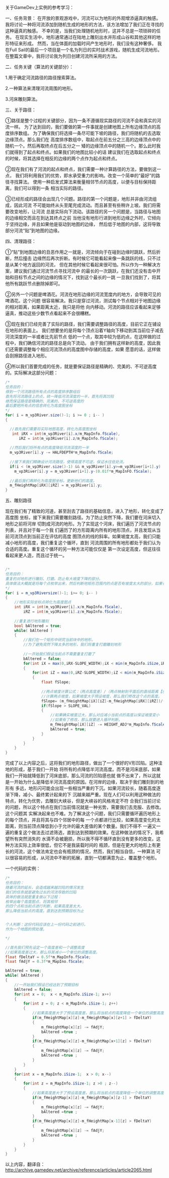关于GameDev上实例的参考学习：

一、任务背景：
在开放的景观游戏中，河流可以为地形的外观增添逼真的触感。
我将讨论一种将河流添加到随机生成的地形的方法，该方法增加了我们正在寻找的这种逼真的触感。 
不幸的是，当我们处理随机地形时，这并不总是一项琐碎的任务。
在现实生活中，地形通常通过在陆地上雕刻出水并形成山谷和其他这样的地形特征来形成。 
然而，当在体面的加载时间产生地形时，我们没有这种奢侈。
我在Full Sail的最后一个项目是一个名为列日的实时战术游戏，随机生成河流地形。 
在整篇文章中，我将讨论我为列日创建河流所采用的方法。

二、任务关键（算法的关键部分）：

1.用于确定河流路径的路径搜索算法。

2.一种算法来清理河流周围的地形。

3.河床雕刻算法。

三、关于路径：

①路径是整个过程的关键部分，因为一条不遵循现实路径的河流不会和真实的河流一样。
为了达到目的，我们要做的第一件事就是创建地图上所有边缘顶点的高度排序数组。
为了确保我们将选择一条尽可能下坡的路径，我们将随机的去选取边缘顶点。那么我们在
高度排序数组中，取起点在前五分之三高的边缘顶点中的随机一个。然后再取终点在后五分之一
矮的边缘顶点中的随机一个。那么此时我们就得到了起点和终点。如果我们的地图比较小的话
建议我们在选取起点和终点的时候，将其选择在相反的边缘的两个点作为起点和终点。

②现在我们有了河流的起点和终点，我们需要一种计算路径的方法，要做到这一点，
我们将利用我们的优势，即水承受重力的影响。改变一个简单的“最好”的路径寻找算法。
使用一种启发式算法来衡量相邻节点的高度，以便与目标保持距离，我们可以得到一条
相当实际的路径。

③已经形成的路径会出现几个问题。路径的第一个问题是，地形并非由河流组成，因此河流
不可能始终从头至尾完成流动。而且甚至有些稍许上坡。我们将需要改变地形，让河流
总是实际向下流动。该路径的另一个问题是，当路径与地图的边缘相交而且在到达其终点之前
当他没有地形行进到地形边缘之外时，它倾向于坚持边缘，并且如果他是驱动到地图的边缘，
然后低于地图的内部，这将导致部分河流“贴”到地图的边缘。


四、清理路径：

①“贴”到地图边缘的丑恶作用之一就是，河流倾向于在碰到边缘时跳跃，然后折断，然后撞击
边缘然后再次折断。有时候它可能看起来像一条跳跃的线，只不过是从某个地方返回的河流，
但在其他时候它看起来很可怕。所以作为一种解决方案，建议我们通过河流节点寻找河流中
的最长的一次跳跃，在我们还没有击中开始和目标节点之间的边缘的情况下，找到这个最长的一跳
一旦我们找到了，将其他所有跳跃节点删除掉即可。

②另外一个问题是啤酒花。河流在地形边缘的河流宽度内的地方，会导致可见的啤酒花。这个问题
很容易解决。我只是穿过河流，测试每个节点相对于地图边缘的相对距离，如果距离太近，我只是将他
向内移动。河流的路径应该看起来足够逼真，推动这些少数节点看起来不会很糟糕。

③现在我们已经完善了实际的路径，我们需要调整路径的高度，目前它正在铺设在地形的表面上。
我们想要坐的是将每个顶点沿着Y轴向下移动到其当前位子减去河流深度的一半或者比先前节点
低的一个点，取其中较为低的点，在这样做的过程中，我们确信河流的路径总是向下流动。
由于我们拥有这样新的高度，因此我们还需要调整每个相应河流顶点的高度图中存储的高度，如果
愿意的话，这样做会刮擦路径进入地形。

④所以我们首要完成的任务，就是要保证路径是精确的、完美的、不可逆高度的。实际解决这部分问题：

```c#
/*
任务目的：
得到一个河流路径所有点点的高度排序数组后
首先将河流路径上的点，统一降低河流深度的一半，首先将其凹陷
继而保证路径是精确的、完美的、不可逆高度的
最后要把所有点的信息转化为高度图坐标
*/
for( i = m_vp3River.size()-1; i >= 0 ; i-- )
{

  //首先我们需要将实际地图高度，转化为高度图坐标
   int iRX = int(m_vp3River[i].x/m_MapInfo.fScale),
      iRZ = int(m_vp3River[i].z/m_MapInfo.fScale);
  
  //然后我们将所有点的高度降低河流深度的一半
  m_vp3River[i].y -= HALFDEPTH*m_MapInfo.fScale;
  
  //接下来我们精确设计河流路径，使得高度不可逆，保证水往低处流。
  if(i < (m_vp3River.size()-1) && m_vp3River[i].y>=m_vp3River[i+1].y)
    m_vp3River[i].y = m_vp3River[i+1].y-(0.01f*m_MapInFO.fScale);
    
  //最后我们再转化为高度图坐标。更新他们的高度。
  m_fHeightMap[iRX][iRZ] = m_vp3River[i].y;
}

```
五、雕刻路径

现在我们有了精致的河道，甚至刮去了路径的基础信息，进入了地形，转化变成了高度图
坐标，接下来我们需要雕刻路径。为了防止突然下降，我们要在河床切入地形之前将河岸
切割成河流的地形。为了实现这个河床，我们遍历了河流节点的列表，并且对于每一个我
们遍历了的方形距离内所有的地形顶点，并且发现从当前河流顶点到当前正在评估的高度
图顶点的线的斜率。如果坡度太高，我们只能减小地形的高度，我们重复这个循环，直到
河流周围的所有地形都处于我们认为合适的高度。重复这个循环的另一种方法可能仅仅是
第一次设定高度，但这往往看起来更人造，而且过于统一。

```c#

/*
任务目的：
重复的对地形进行雕刻、打磨。防止有大坡度下降的部分。
具体做法大概就是将每个点枚举出来，然后判断他矩形范围内的点是否有坡度太大的部分，如果有，修正打磨。
*/
for( i = m_vp3Riversize()-1; i>= 0; i-- )
{
    //地形实际坐标点转化为高度图点
    int iRX = int(m_vp3River[i].x/m_MapInfo.fScale),
        iRZ = int(m_vp3River[i].z/m_MapInfo.fScale);
    
    //重复进行地形雕刻
    bool bAltered = true;
    while( bAltered )    
    {
        //我们在一个矩形中研究当前块中的地形。
        //为了避免突然下降太多的地形，我们将重复打磨雕刻地形
        
        //一开始我们假设当前点不需要重复打磨了
        bAltered = false;
        for(int iX = max(0,iRX-SLOPE_WIDTH);iX < min(m_MapInfo.iSize,iRX+SLOPE_WIDTH); iX++)
        {
            for(int iZ = max(0,iRZ-SLOPE_WIDTH);iZ < min(m_MapInfo.iSize,iRZ+SLOPE_WIDTH); iZ++)
            {
                float fSlope;
                
                //两点坡度计算公式：（两点高度差）/（两点映射到平面后的直线距离【水平距离】）
                //计算两点坡度，如果坡度大于预设坡度，那么我们修改这个点的高度。
                fSlope= (m_fHeightMap[iX][iZ]-m_fHeightMap[iRX][iRZ])/((sqrt((iRX-iX))*(iRX-iX)+(iRZ-iZ)*(iRZ-iZ))*m_MapInfofScale);
                if(fSlope > SLOPE_VAL)
                {
                    //如果确实坡度过大，那么对应减小当前点的高度以保证坡度变小
                    //如果有了修改，那么就要进入循环判断。
                    m_fHeightMap[iX][iZ] -= HEIGHT_ADJ*m_MapInfo.fScale;
                    bAltered = true;
                }
            }
        }
    }
}

```

完成了以上内容之后，这将我们的地形路径，做出了一个很好的V形凹陷。这种洼地的形成，基于我们一开始
将所有的点降低半河流高度。而不是河床底部，如果我们一开始就降低到了河床底部，那么河流的凹陷感也就
做不出来了，所以这就是一开始为什么是降低半河流高度的原因。在河岸的边缘，取决于我们雕刻到的地形有
多远，地形闪可能会出现一些相当严重的下沉。如果河流较长，随着高度逐渐下降，减小、最终累计起来的下
沉越来越严重。现在人们可以利用这种做法的特点，转化为优势，去雕刻大峡谷，但是大峡谷的风格肯定不符
合我们当前讨论的问题，所以这个特点在我们当前情况就是一种劣势，需要我们去克服、去修改。这个问题其
实解决起来也不难。为了解决这个问题，我们只需要循环遍历地形上的每个顶点，并且将其与四个邻居中的每
一个点都进行比较，如果高度变化的太距离，则当前顶点降低到小于允许的最大差值的某个数量。我们不得不
一遍又一遍的重复这个做法去过滤筛选，直到达到预期的效果。在这种做法的情况下，我希望所有突然消失的
水滴不会被磨损，所以我不得不循环直到没有更多的改变。这种方法实际上效率很低，但它不是我装载时间的
瓶颈，但是在更大的地形上有更长的河流，这个做法肯定也会有瓶颈的情况，然而，我们相当自信，一种算法
可以很容易的形成，从河流中不断的拓展，直到一切都满意为止，覆盖整个地形。

一个代码的实例：

```c#
/*
任务目的：
随着河流的延长，会造成越来越凹陷的情况发生
我们的任务就是避免过长的河流导致的凹陷
具体的做法就是重复做以下过程：
枚举出每个高度图点，将其相邻
的四个点和当前点进行判断，如果高度差太大，
那么降低当前点的高度。直到达到预期目标为止


个人判断：这份代码应该在上一份代码之前进行。
作为一个地图的预处理。

*/

//首先我们预先设定一个高度差和一个调整高度
//如果高度差过大，那么将其减小一个单位的调整高度。
float fDeltaY = 0.5f*m_MapInfo.fScale;
float fAdjY = 0.3f*m_MapIno.fScale;

bAltered = true;
while( bAltered )
{
    //一开始我们假设已经达到了预期目标
    bAltered = false;
    for(int x = 0;  x < m_MapInfo.iSize-1; x++)
    {
        for(int z = 0; z < m_MapInfo.iSize-1; z++)
        {
            //如果高度差大于了预设高度差，那么将当前点的高度降低一个单位的调整高度
            if(m_fHeightMap[x][z]-m_fHeightMap[x][z+1] > fDeltaY)
            {
                m_fHeightMap[x][z] -= fAdjY;
                bAltered =true ;
            }
            if(m_fHeightMap[x][z]-m_fHeightMap[x+1][z] > fDeltaY)
            {
                m_fHeightMap[x][z] -= fAdjY;
                bAltered =true ;
            }
        }
    }
    for(int x = m_MapInfo.iSize-1;  x > 0; x--)
    {
        for(int z = m_MapInfo.iSize-1; z >0 ; z--)
        {
            //如果高度差大于了预设高度差，那么将当前点的高度降低一个单位的调整高度
            if(m_fHeightMap[x][z]-m_fHeightMap[x][z-1] > fDeltaY)
            {
                m_fHeightMap[x][z] -= fAdjY;
                bAltered =true ;
            }
            if(m_fHeightMap[x][z]-m_fHeightMap[x-1][z] > fDeltaY)
            {
                m_fHeightMap[x][z] -= fAdjY;
                bAltered =true ;
            }
        }
    }
}

```

以上内容，翻译自：http://archive.gamedev.net/archive/reference/articles/article2065.html























